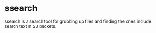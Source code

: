 # ssearch
ssearch is a search tool for grubbing up files and finding the ones include search text in S3 buckets.